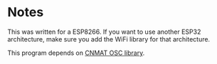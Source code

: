 # Notes

This was written for a ESP8266. If you want to use another ESP32 architecture, make sure you add the WiFi library for that architecture.

This program depends on [CNMAT OSC library](https://github.com/CNMAT/OSC/).